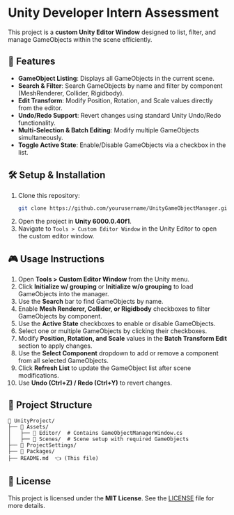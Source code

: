# Unity Developer Intern Assessment

This project is a **custom Unity Editor Window** designed to list, filter, and manage GameObjects within the scene efficiently.

## 📌 Features

- **GameObject Listing**: Displays all GameObjects in the current scene.
- **Search & Filter**: Search GameObjects by name and filter by component (MeshRenderer, Collider, Rigidbody).
- **Edit Transform**: Modify Position, Rotation, and Scale values directly from the editor.
- **Undo/Redo Support**: Revert changes using standard Unity Undo/Redo functionality.
- **Multi-Selection & Batch Editing**: Modify multiple GameObjects simultaneously.
- **Toggle Active State**: Enable/Disable GameObjects via a checkbox in the list.

## 🛠️ Setup & Installation

1. Clone this repository:
   ```sh
   git clone https://github.com/yourusername/UnityGameObjectManager.git
   ```
2. Open the project in **Unity 6000.0.40f1**.
3. Navigate to `Tools > Custom Editor Window` in the Unity Editor to open the custom editor window.

## 🎮 Usage Instructions

1. Open **Tools > Custom Editor Window** from the Unity menu.
2. Click **Initialize w/ grouping** or **Initialize w/o grouping** to load GameObjects into the manager.
3. Use the **Search** bar to find GameObjects by name.
4. Enable **Mesh Renderer, Collider, or Rigidbody** checkboxes to filter GameObjects by component.
5. Use the **Active State** checkboxes to enable or disable GameObjects.
6. Select one or multiple GameObjects by clicking their checkboxes.
7. Modify **Position, Rotation, and Scale** values in the **Batch Transform Edit** section to apply changes.
8. Use the **Select Component** dropdown to add or remove a component from all selected GameObjects.
9. Click **Refresh List** to update the GameObject list after scene modifications.
10. Use **Undo (Ctrl+Z) / Redo (Ctrl+Y)** to revert changes.

## 📁 Project Structure

```
📂 UnityProject/
├── 📂 Assets/
│   ├── 📂 Editor/  # Contains GameObjectManagerWindow.cs
│   ├── 📂 Scenes/  # Scene setup with required GameObjects
├── 📂 ProjectSettings/
├── 📂 Packages/
├── README.md  👈 (This file)
```

## 📜 License

This project is licensed under the **MIT License**. See the [LICENSE](LICENSE) file for more details.
